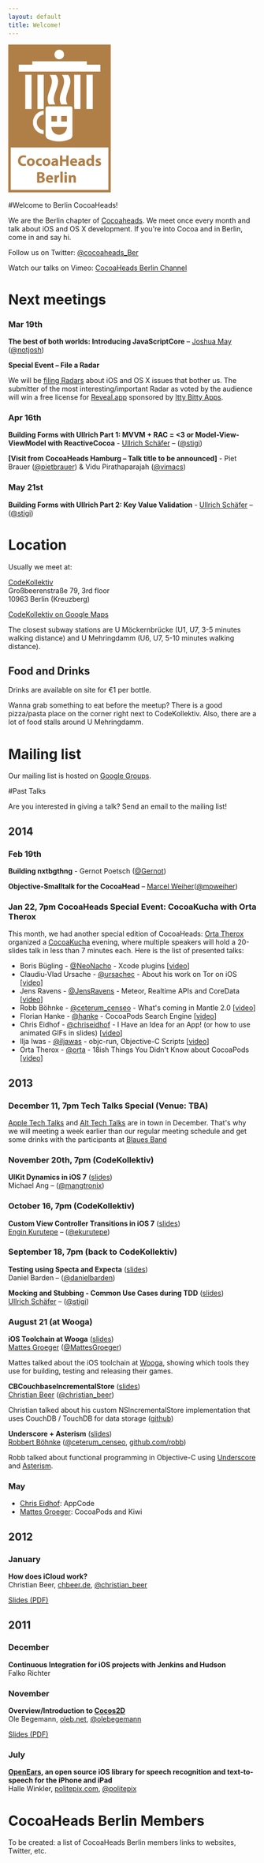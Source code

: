 ```yaml
---
layout: default
title: Welcome!
---
```


![Cocoaheads Berlin Logo](images/cocoaheads-berlin-logo.png)

#Welcome to Berlin CocoaHeads!

We are the Berlin chapter of [Cocoaheads](http://www.cocoaheads.org). We meet once every month and talk about iOS and OS X development. If you're into Cocoa and in Berlin, come in and say hi.

Follow us on Twitter: [@cocoaheads_Ber](https://twitter.com/cocoaheads_BER)

Watch our talks on Vimeo: [CocoaHeads Berlin Channel](https://vimeo.com/channels/cocoaheadsberlin)

# Next meetings

### Mar 19th

**The best of both worlds: Introducing JavaScriptCore** – [Joshua May](http://www.notjosh.com) ([@notjosh](https://twitter.com/notjosh))

**Special Event – File a Radar**

We will be [filing Radars](https://bugreport.apple.com) about iOS and OS X issues that bother us. The submitter of the most interesting/important Radar as voted by the audience will win a free license for [Reveal.app](http://revealapp.com) sponsored by [Itty Bitty Apps](http://www.ittybittyapps.com).

### Apr 16th

**Building Forms with Ullrich Part 1: MVVM + RAC = <3 or Model-View-ViewModel with ReactiveCocoa** - [Ullrich Schäfer](ullrichschaefer.com) – ([@stigi](https://twitter.com/stigi))

**[Visit from CocoaHeads Hamburg – Talk title to be announced]** - Piet Brauer ([@pietbrauer](https://twitter.com/pietbrauer)) & Vidu Pirathaparajah ([@vimacs](https://twitter.com/vimacs))

### May 21st

**Building Forms with Ullrich Part 2: Key Value Validation** - [Ullrich Schäfer](ullrichschaefer.com) – ([@stigi](https://twitter.com/stigi))

<script type="text/javascript">
	next_meetup();
</script>

# Location

Usually we meet at:

<div id="codekollektiv-vcard" class="row">
	<div class="drop-shadow lifted fivecol">
		<a href="http://www.codekollektiv.de">CodeKollektiv</a><br>
		Großbeerenstraße 79, 3rd floor<br>
		10963 Berlin (Kreuzberg)
	</div>
</div>

<a href="http://maps.google.com/maps?q=Gro%C3%9Fbeerenstra%C3%9Fe+79,+10963,+Berlin,+Deutschland&hl=en&ie=UTF8&sll=37.0625,-95.677068&sspn=52.815565,56.953125&vpsrc=6&hnear=Gro%C3%9Fbeerenstra%C3%9Fe+79,+Berlin+10963+Berlin,+Germany&t=v&z=16">CodeKollektiv on Google Maps</a>

The closest subway stations are U Möckernbrücke (U1, U7, 3-5 minutes walking distance) and U Mehringdamm (U6, U7, 5-10 minutes walking distance).

## Food and Drinks

Drinks are available on site for €1 per bottle.

Wanna grab something to eat before the meetup? There is a good pizza/pasta place on the corner right next to CodeKollektiv. Also, there are a lot of food stalls around U Mehringdamm.

# Mailing list

Our mailing list is hosted on [Google Groups](http://groups.google.com/group/berlin-cocoaheads?hl=de "Berlin CocoaHeads Mailing List").

#Past Talks

<div class="row">
	<div id="talk-survey" class="drop-shadow lifted eightcol">
    Are you interested in giving a talk? Send an email to the mailing
list!
	</div>
</div>

## 2014

### Feb 19th

**Building nxtbgthng** - Gernot Poetsch ([@Gernot](https://twitter.com/gernot))

**Objective-Smalltalk for the CocoaHead** – [Marcel Weiher](http://objective.st)([@mpweiher](https://twitter.com/mpweiher))

### Jan 22, 7pm CocoaHeads Special Event: CocoaKucha with Orta Therox

This month, we had another special edition of CocoaHeads: [Orta Therox](https://twitter.com/orta) organized a [CocoaKucha](http://blog.cocoapods.org/Cocoa-Kucha-3-Berlin/) evening, where multiple speakers will hold a 20-slides talk in less than  7 minutes each. Here is the list of presented talks:

- Boris Bügling - [@NeoNacho](https://twitter.com/NeoNacho) - Xcode plugins [[video](https://vimeo.com/85025185)]
- Claudiu-Vlad Ursache - [@ursachec](https://twitter.com/ursachec) - About his work on Tor on iOS [[video](https://vimeo.com/85025798)]
- Jens Ravens - [@JensRavens](https://twitter.com/JensRavens) - Meteor, Realtime APIs and CoreData [[video](https://vimeo.com/85026649)]
- Robb Böhnke - [@ceterum_censeo](https://twitter.com/ceterum_censeo) - What's coming in Mantle 2.0 [[video](https://vimeo.com/85029789)]
- Florian Hanke - [@hanke](https://twitter.com/hanke) - CocoaPods Search Engine [[video](https://vimeo.com/85027210)]
- Chris Eidhof - [@chriseidhof](https://twitter.com/chriseidhof) - I Have an Idea for an App! (or how to use animated GIFs in slides) [[video](https://vimeo.com/85028110)]
- Ilja Iwas - [@iljawas](https://twitter.com/iljawas) - objc-run, Objective-C Scripts [[video](https://vimeo.com/85028436)]
- Orta Therox - [@orta](https://twitter.com/orta) - 18ish Things You Didn't Know about CocoaPods [[video](https://vimeo.com/85028798)]

## 2013

### December 11, 7pm Tech Talks Special (Venue: TBA)

[Apple Tech Talks](https://developer.apple.com/tech-talks/) and [Alt Tech Talks](http://www.alt-tech-talks.com) are in town in December. That's why we will meeting a week earlier than our regular meeting schedule and get some drinks with the participants at [Blaues Band](http://www.blauesband.com/index_start_1.php)

### November 20th, 7pm (CodeKollektiv)

**UIKit Dynamics in iOS 7** ([slides](/assets/UIKit-Dynamics-CocoaHeads-Mang.pdf))<br>
Michael Ang – ([@mangtronix](https://twitter.com/mangtronix))

### October 16, 7pm (CodeKollektiv)

**Custom View Controller Transitions in iOS 7** ([slides](https://speakerdeck.com/ekurutepe/custom-transitions-in-ios-7-cocoaheads-berlin-talk))<br>
[Engin Kurutepe](http://www.kurutepe.com) – ([@ekurutepe](https://twitter.com/ekurutepe))

### September 18, 7pm (back to CodeKollektiv)

**Testing using Specta and Expecta** ([slides](/assets/20130918-Cocoaheads-Specta.pdf))<br>
Daniel Barden – ([@danielbarden](https://twitter.com/danielbarden))

**Mocking and Stubbing - Common Use Cases during TDD** ([slides](/assets/20130918-Cocoaheads-mocking.pdf))<br>
[Ullrich Schäfer](ullrichschaefer.com) – ([@stigi](https://twitter.com/stigi))

### August 21 (at Wooga)

**iOS Toolchain at Wooga** ([slides](http://www.slideshare.net/MattesGroeger/slides-woogaios-toolchain))<br>
[Mattes Groeger](http://blog.mattes-groeger.de/) ([@MattesGroeger](https://twitter.com/MattesGroeger))

Mattes talked about the iOS toolchain at [Wooga](http://www.wooga.com),
showing which tools they use for building, testing and releasing their
games.

**CBCouchbaseIncrementalStore** ([slides](https://speakerdeck.com/chbeer/cbcouchbaseincrementalstore))<br>
[Christian Beer](http://chbeer.de) ([@christian_beer](http://www.twitter.com/christian_beer))

Christian talked about his custom NSIncrementalStore implementation that
uses CouchDB / TouchDB for data storage ([github](https://github.com/chbeer/CBCouchbaseIncrementalStore))

**Underscore + Asterism** ([slides](https://speakerdeck.com/robb/underscore-dot-m-plus-asterism))<br>
[Robbert Böhnke](http://robb.is) ([@ceterum_censeo](https://twitter.com/ceterum_censeo), [github.com/robb](https://github.com/robb))

Robb talked about functional programming in Objective-C using [Underscore](https://github.com/robb/Underscore.m)
and [Asterism](https://github.com/robb/Asterism).

### May

* [Chris Eidhof](http://www.eidhof.nl): AppCode
* [Mattes Groeger](http://blog.mattes-groeger.de): CocoaPods and Kiwi

## 2012

### January

**How does iCloud work?**<br>
Christian Beer, [chbeer.de](http://chbeer.de), [@christian_beer](http://www.twitter.com/christian_beer)

[Slides (PDF)](/assets/icloud-christian-beer-2012-01.pdf)

## 2011

### December

**Continuous Integration for iOS projects with Jenkins and Hudson**<br>
Falko Richter

### November

**Overview/Introduction to [Cocos2D](http://www.cocos2d-iphone.org/)**<br>
Ole Begemann, [oleb.net](http://oleb.net), [@olebegemann](http://twitter.com/olebegemann)

[Slides (PDF)](/assets/cocos2d-ole-begemann-2011-11.pdf)

### July

**[OpenEars](http://www.politepix.com/openears), an open source iOS library for speech recognition and text-to-speech for the iPhone and iPad**<br>
Halle Winkler, [politepix.com](http://www.politepix.com), [@politepix](http://twitter.com/politepix)

# CocoaHeads Berlin Members

To be created: a list of CocoaHeads Berlin members links to websites, Twitter, etc.
